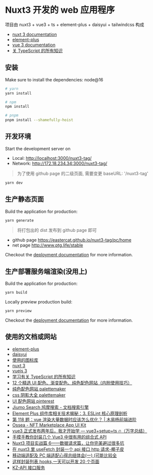 # Nuxt3 开发的 web 应用程序

项目由 nuxt3 + vue3 + ts + element-plus + daisyui + tailwindcss 构成

- [nuxt 3 documentation](https://v3.nuxtjs.org)
- [element-plus](https://element-plus.gitee.io/zh-CN/component/button.html)
- [vue 3 documentation](https://cn.vuejs.org/guide/introduction.html#api-styles)
- [关 TypeScript 的所有知识](https://www.tslang.cn/docs/home.html)

## 安装

Make sure to install the dependencies: node@16

```bash
# yarn
yarn install

# npm
npm install

# pnpm
pnpm install --shamefully-hoist
```

## 开发环境

Start the development server on

- Local: <http://localhost:3000/nuxt3-tag/>
- Network: <http://172.18.234.34:3000/nuxt3-tag/>

> 为了使用 github page 的二级页面, 需要变更 baseURL: '/nuxt3-tag'

```bash
yarn dev
```

## 生产静态页面

Build the application for production:

```bash
yarn generate
```

> 将打包出的 dist 发布到 github page 即可

- github page <https://eastercat.github.io/nuxt3-tag/pc/home>
- net page <http://www.ptg.life/stable>

Checkout the [deployment documentation](https://v3.nuxtjs.org/guide/deploy/presets) for more information.

## 生产部署服务端渲染(没用上)

Build the application for production:

```bash
yarn build
```

Locally preview production build:

```bash
yarn preview
```

Checkout the [deployment documentation](https://v3.nuxtjs.org/guide/deploy/presets) for more information.

## 使用的文档或网站

- [element-plus](https://element-plus.gitee.io/zh-CN/component/button.html)
- [daisyui](https://daisyui.com/docs/themes/?lang=zh_cn)
- [使用的图标库](https://icones.js.org/)
- [nuxt 3](https://nuxt.com/)
- [vuejs 3](https://cn.vuejs.org/guide/introduction.html#api-styles)
- [学习有关 TypeScript 的所有知识](https://www.tslang.cn/docs/home.html)
- [12 个精选 UI 配色、渐变配色、纯色配色网站（内附使用技巧）](https://zhuanlan.zhihu.com/p/139930130)
- [纯色配色网站 palettemaker](https://palettemaker.com/)
- [css 阴影大全 palettemaker](https://getcssscan.com/css-box-shadow-examples?ref=producthunt)
- [UI 配色网站 pinterest](https://www.pinterest.com/search/pins/?q=Masonry%20ui&rs=typed)
- [Jiumo Search 鸠摩搜索 - 文档搜索引擎](https://www.jiumodiary.com/)
- [Element Plus 组件库相关技术揭秘：3. ESLint 核心原理剖析](https://juejin.cn/post/7153659360177029150)
- [第 118 题：vue 渲染大量数据时应该怎么优化？ | 木易杨前端进阶](https://muyiy.cn/question/frame/118.html)
- [Ossea - NFT Marketplace App UI Kit](https://ui8.net/munirsr/products/ossea)
- [vue3 正式发布两年后，我才开始学 — vue3+setup+ts 🔥（万字总结）](https://juejin.cn/post/7158331832512020511)
- [手摸手教你封装几个 Vue3 中很有用的组合式 API](https://www.bmabk.com/index.php/post/29193.html)
- [Nuxt3 项目实战篇 6——数据请求篇，让你完美避过很多坑](https://www.zhmzjl.com/show-11-324-1.html)
- [在 nuxt3 里 useFetch 封装一个 api 接口 http 请求-椰子皮](https://yezipi.net/article/detail/10095)
- [移动端适配及 PC 端适配心得总结体会(一) (可能比较全](https://juejin.cn/post/6884042902587047943)
- [这样封装列表 hooks,一天可以开发 20 个页面](https://juejin.cn/post/7165467345648320520)
- [KZ-API 接口服务](https://kuizuo.cn/use-nuxt3-build-api-server/)
